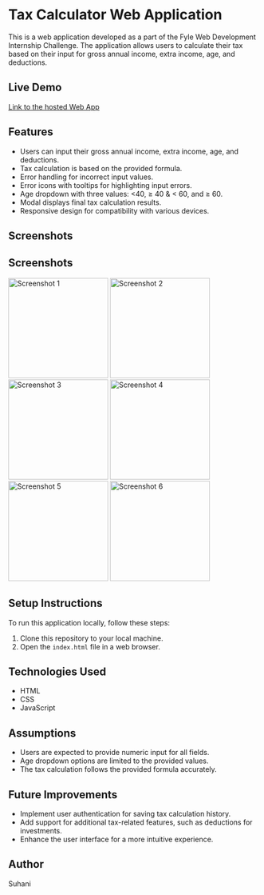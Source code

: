 # Tax Calculator Web Application

This is a web application developed as a part of the Fyle Web Development Internship Challenge. The application allows users to calculate their tax based on their input for gross annual income, extra income, age, and deductions.

## Live Demo

[Link to the hosted Web App](https://suhanikapasiya.github.io/Tax-Calculator/)

## Features

- Users can input their gross annual income, extra income, age, and deductions.
- Tax calculation is based on the provided formula.
- Error handling for incorrect input values.
- Error icons with tooltips for highlighting input errors.
- Age dropdown with three values: <40, ≥ 40 & < 60, and ≥ 60.
- Modal displays final tax calculation results.
- Responsive design for compatibility with various devices.

## Screenshots

## Screenshots

<img src="https://res.cloudinary.com/dtqnuyqei/image/upload/v1712946873/Screenshot_2024-04-12_230046_kuxtsr.png" alt="Screenshot 1" width="200" height="auto">

<img src="https://res.cloudinary.com/dtqnuyqei/image/upload/v1712946936/Screenshot_2024-04-12_230134_g2b4uq.png" alt="Screenshot 2" width="200" height="auto">

<img src="https://res.cloudinary.com/dtqnuyqei/image/upload/v1712946964/Screenshot_2024-04-12_230305_ktj5l1.png" alt="Screenshot 3" width="200" height="auto">

<img src="https://res.cloudinary.com/dtqnuyqei/image/upload/v1712946978/Screenshot_2024-04-12_230322_i2aklo.png" alt="Screenshot 4" width="200" height="auto">

<img src="https://res.cloudinary.com/dtqnuyqei/image/upload/v1712946991/Screenshot_2024-04-12_230410_v5ewqn.png" alt="Screenshot 5" width="200" height="auto">

<img src="https://res.cloudinary.com/dtqnuyqei/image/upload/v1712947012/Screenshot_2024-04-12_230430_tmsbqj.png" alt="Screenshot 6" width="200" height="auto">


## Setup Instructions

To run this application locally, follow these steps:

1. Clone this repository to your local machine.
2. Open the `index.html` file in a web browser.

## Technologies Used

- HTML
- CSS
- JavaScript

## Assumptions

- Users are expected to provide numeric input for all fields.
- Age dropdown options are limited to the provided values.
- The tax calculation follows the provided formula accurately.

## Future Improvements

- Implement user authentication for saving tax calculation history.
- Add support for additional tax-related features, such as deductions for investments.
- Enhance the user interface for a more intuitive experience.

## Author

Suhani
